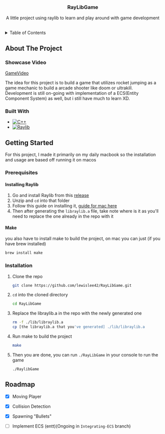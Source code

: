 



<!-- Improved compatibility of back to top link: See: https://github.com/othneildrew/Best-README-Template/pull/73 -->
<!--
*** Thanks for checking out the Best-README-Template. If you have a suggestion
*** that would make this better, please fork the repo and create a pull request
*** or simply open an issue with the tag "enhancement".
*** Don't forget to give the project a star!
*** Thanks again! Now go create something AMAZING! :D
-->



<!-- PROJECT SHIELDS -->
<!--
*** I'm using markdown "reference style" links for readability.
*** Reference links are enclosed in brackets [ ] instead of parentheses ( ).
*** See the bottom of this document for the declaration of the reference variables
*** for contributors-url, forks-url, etc. This is an optional, concise syntax you may use.
*** https://www.markdownguide.org/basic-syntax/#reference-style-links
-->



<!-- PROJECT LOGO -->
<br />
<div align="center">

<h3 align="center">RayLibGame</h3>

  <p align="center">
    A little project using raylib to learn and play around with game development
    <br />
    <br />
  </p>
</div>



<!-- TABLE OF CONTENTS -->
<details>
  <summary>Table of Contents</summary>
  <ol>
    <li>
      <a href="#about-the-project">About The Project</a>
      <ul>
        <li><a href="#built-with">Built With</a></li>
      </ul>
    </li>
    <li>
      <a href="#getting-started">Getting Started</a>
      <ul>
        <li><a href="#prerequisites">Prerequisites</a></li>
        <li><a href="#installation">Installation</a></li>
      </ul>
    </li>
    <li><a href="#roadmap">Roadmap</a></li>
  </ol>
</details>



<!-- ABOUT THE PROJECT -->
## About The Project
### Showcase Video

[GameVideo][game-video]

The idea for this project is to build a game that utilizes rocket jumping as a game mechanic to build a arcade shooter like doom or ultrakill.
Development is still on-going with implementation of a ECS(Entity Component System) as well, but i still have much to learn XD.




### Built With

* [![C++][C++]][C++-url]
* [![Raylib][Raylib]][Raylib-url]




<!-- GETTING STARTED -->
## Getting Started

For this project, I made it primarily on my daily macbook so the installation and usage are based off running it on macos

### Prerequisites
#### Installing Raylib
1. Go and install Raylib from this [release](https://github.com/raysan5/raylib/releases/tag/5.5)
2. Unzip and `cd` into that folder
3. Follow this guide on installing it, [guide for mac here](https://github.com/raysan5/raylib/wiki/Working-on-macOS)
4. Then after generating the `libraylib.a` file, take note where is it as you'll need to replace the one already in the repo with it

#### Make
you also have to install make to build the project, on mac you can just (if you have brew installed)
```sh
brew install make
```

### Installation

1. Clone the repo
   ```sh
   git clone https://github.com/lewislee42/RayLibGame.git
   ```
2. `cd` into the cloned directory
   ```sh
   cd RayLibGame
   ```
3. Replace the libraylib.a in the repo with the newly generated one
   ```sh
   rm -f ./lib/libraylib.a
   cp [the libraylib.a that you've generated] ./lib/libraylib.a
   ```
4. Run make to build the project
   ```sh
   make
   ```
5. Then you are done, you can run `./RayLibGame` in your console to run the game
   ```sh
   ./RaylibGame
   ```






<!-- ROADMAP -->
## Roadmap

- [x] Moving Player
- [x] Collision Detection
- [x] Spawning "Bullets"
- [ ] Implement ECS (entt)(Ongoing in `Integrating-ECS` branch)








<!-- MARKDOWN LINKS & IMAGES -->
<!-- https://www.markdownguide.org/basic-syntax/#reference-style-links -->
[contributors-shield]: https://img.shields.io/github/contributors/github_username/repo_name.svg?style=for-the-badge
[contributors-url]: https://github.com/github_username/repo_name/graphs/contributors
[forks-shield]: https://img.shields.io/github/forks/github_username/repo_name.svg?style=for-the-badge
[forks-url]: https://github.com/github_username/repo_name/network/members
[stars-shield]: https://img.shields.io/github/stars/github_username/repo_name.svg?style=for-the-badge
[stars-url]: https://github.com/github_username/repo_name/stargazers
[issues-shield]: https://img.shields.io/github/issues/github_username/repo_name.svg?style=for-the-badge
[issues-url]: https://github.com/github_username/repo_name/issues
[license-shield]: https://img.shields.io/github/license/github_username/repo_name.svg?style=for-the-badge
[license-url]: https://github.com/github_username/repo_name/blob/master/LICENSE.txt
[linkedin-shield]: https://img.shields.io/badge/-LinkedIn-black.svg?style=for-the-badge&logo=linkedin&colorB=555
[linkedin-url]: https://linkedin.com/in/linkedin_username
[game-video]: https://github.com/user-attachments/assets/37920c99-0dc6-46ef-8a68-8e5f40b20d4a
[C++]: https://img.shields.io/badge/C++-%2300599C.svg?logo=c%2B%2B&logoColor=white
[C++-url]: #
[RayLib]: https://img.shields.io/badge/RAYLIB-FFFFFF?style=for-the-badge&logo=raylib&logoColor=black
[Raylib-url]: https://www.raylib.com



